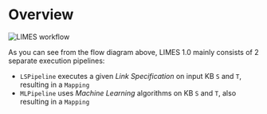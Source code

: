 # Overview
![LIMES workflow](./images/uml2.png "fig:")


As you can see from the flow diagram above, LIMES 1.0 mainly consists of 2 separate execution pipelines:

- `LSPipeline` executes a given *Link Specification* on input KB `S` and `T`, resulting in a `Mapping`
- `MLPipeline` uses *Machine Learning* algorithms on KB `S` and `T`, also resulting in a `Mapping`
